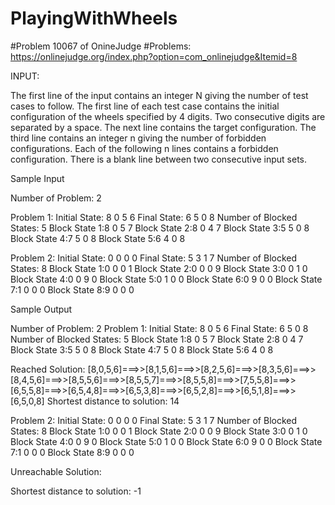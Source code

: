 
# PlayingWithWheels
#Problem 10067 of OnineJudge
#Problems: https://onlinejudge.org/index.php?option=com_onlinejudge&Itemid=8

INPUT:

The first line of the input contains an integer N giving the number of test cases to follow. 
The first line of each test case contains the initial configuration of the wheels specified by 4 digits. 
Two consecutive digits are separated by a space. The next line contains the target configuration. 
The third line contains an integer n giving the number of forbidden configurations. 
Each of the following n lines contains a forbidden configuration. 
There is a blank line between two consecutive input sets.

Sample Input

Number of Problem: 2

Problem 1:
Initial State: 8 0 5 6
Final State: 6 5 0 8
Number of Blocked States: 5
Block State 1:8 0 5 7
Block State 2:8 0 4 7
Block State 3:5 5 0 8
Block State 4:7 5 0 8
Block State 5:6 4 0 8

Problem 2:
Initial State: 0 0 0 0
Final State: 5 3 1 7
Number of Blocked States: 8
Block State 1:0 0 0 1
Block State 2:0 0 0 9
Block State 3:0 0 1 0
Block State 4:0 0 9 0
Block State 5:0 1 0 0
Block State 6:0 9 0 0
Block State 7:1 0 0 0
Block State 8:9 0 0 0


Sample Output

Number of Problem: 2
Problem 1:
Initial State: 8 0 5 6
Final State: 6 5 0 8
Number of Blocked States: 5
Block State 1:8 0 5 7
Block State 2:8 0 4 7
Block State 3:5 5 0 8
Block State 4:7 5 0 8
Block State 5:6 4 0 8

Reached
Solution:
[8,0,5,6]===>>[8,1,5,6]===>>[8,2,5,6]===>>[8,3,5,6]===>>[8,4,5,6]===>>[8,5,5,6]===>>[8,5,5,7]===>>[8,5,5,8]===>>[7,5,5,8]===>>[6,5,5,8]===>>[6,5,4,8]===>>[6,5,3,8]===>>[6,5,2,8]===>>[6,5,1,8]===>>[6,5,0,8]
Shortest distance to solution: 14

Problem 2:
Initial State: 0 0 0 0
Final State: 5 3 1 7
Number of Blocked States: 8
Block State 1:0 0 0 1
Block State 2:0 0 0 9
Block State 3:0 0 1 0
Block State 4:0 0 9 0
Block State 5:0 1 0 0
Block State 6:0 9 0 0
Block State 7:1 0 0 0
Block State 8:9 0 0 0

Unreachable
Solution:

Shortest distance to solution: -1
